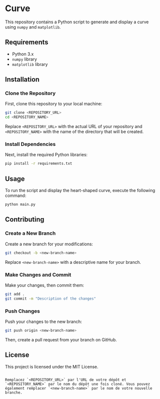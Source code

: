 # Curve

This repository contains a Python script to generate and display a curve using `numpy` and `matplotlib`.

## Requirements

- Python 3.x
- `numpy` library
- `matplotlib` library

## Installation

### Clone the Repository

First, clone this repository to your local machine:

```sh
git clone <REPOSITORY_URL>
cd <REPOSITORY_NAME>
```

Replace `<REPOSITORY_URL>` with the actual URL of your repository and `<REPOSITORY_NAME>` with the name of the directory that will be created.

### Install Dependencies

Next, install the required Python libraries:

```sh
pip install -r requirements.txt
```

## Usage

To run the script and display the heart-shaped curve, execute the following command:

```sh
python main.py
```

## Contributing

### Create a New Branch

Create a new branch for your modifications:

```sh
git checkout -b <new-branch-name>
```

Replace `<new-branch-name>` with a descriptive name for your branch.

### Make Changes and Commit

Make your changes, then commit them:

```sh
git add .
git commit -m "Description of the changes"
```

### Push Changes

Push your changes to the new branch:

```sh
git push origin <new-branch-name>
```

Then, create a pull request from your branch on GitHub.

## License

This project is licensed under the MIT License.
```

Remplacez `<REPOSITORY_URL>` par l'URL de votre dépôt et `<REPOSITORY_NAME>` par le nom du dépôt une fois cloné. Vous pouvez également remplacer `<new-branch-name>` par le nom de votre nouvelle branche.

